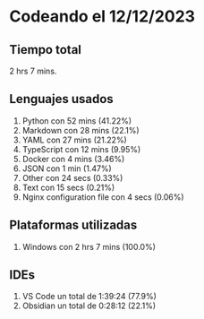 # Codeando el 12/12/2023

## Tiempo total
2 hrs 7 mins.

## Lenguajes usados
1. Python con 52 mins (41.22%)
1. Markdown con 28 mins (22.1%)
1. YAML con 27 mins (21.22%)
1. TypeScript con 12 mins (9.95%)
1. Docker con 4 mins (3.46%)
1. JSON con 1 min (1.47%)
1. Other con 24 secs (0.33%)
1. Text con 15 secs (0.21%)
1. Nginx configuration file con 4 secs (0.06%)

## Plataformas utilizadas
1. Windows con 2 hrs 7 mins (100.0%)

## IDEs
1. VS Code un total de 1:39:24 (77.9%)
1. Obsidian un total de 0:28:12 (22.1%)

